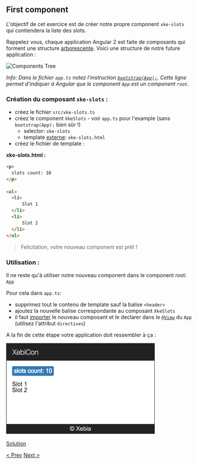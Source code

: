 ## First component

L'objectif de cet exercice est de créer notre propre component `xke-slots` qui contiendera la liste des slots.

Rappelez vous, chaque application Angular 2 est faite de composants qui forment une structure [arborescente](http://xebia-france.github.io/slot-angular2/#/3/1).
Voici une structure de notre future application :

![Components Tree](img/components-tree.png)
 
_Info: Dans le fichier `app.ts` notez l'instruction [`bootstrap(App);`](https://angular.io/docs/js/latest/api/core/bootstrap-function.html). 
Cette ligne permet d'indiquer à Angular que le component `App` est un component `root`._  

### Création du composant `xke-slots` :

- créez le fichier `src/xke-slots.ts`
- créez le component `XkeSlots` - voir `app.ts` pour l'example (sans `bootstrap(App);` bien sûr !) 
  - selector: `xke-slots`
  - template [externe](http://xebia-france.github.io/slot-angular2/#/3/5): `xke-slots.html`
- créez le fichier de template :

**xke-slots.html :**

```html
<p>
  slots count: 10
</p>

<ul>
  <li>
      Slot 1
  </li>
  <li>
      Slot 2
  </li>
</ul>
```
  
> Felicitation, votre nouveau component est prêt !

### Utilisation :

Il ne reste qu'à utiliser notre nouveau component dans le component root: `App`

Pour cela dans `app.ts`:

- supprimez tout le contenu de template sauf la balise `<header>`
- ajoutez la nouvelle balise correspondante au composant `XkeSlots` 
- il faut [importer](https://developer.mozilla.org/en-US/docs/Web/JavaScript/Reference/Statements/import) le nouveau composant 
et le declarer dans le [`@View`](https://angular.io/docs/js/latest/api/annotations/ComponentAnnotation-class.html) du `App` (utilisez l'attribut `directives`)


A la fin de cette étape votre application doit ressembler à ça :

![first-component](img/first-component-resultat.png)
 

[Solution](2-first-component-solution.md)

[< Prev](1-data-binding.md) [Next >](3-store-service.md)
